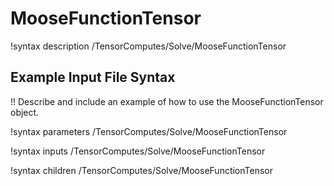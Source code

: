 # MooseFunctionTensor

!syntax description /TensorComputes/Solve/MooseFunctionTensor

## Example Input File Syntax

!! Describe and include an example of how to use the MooseFunctionTensor object.

!syntax parameters /TensorComputes/Solve/MooseFunctionTensor

!syntax inputs /TensorComputes/Solve/MooseFunctionTensor

!syntax children /TensorComputes/Solve/MooseFunctionTensor
